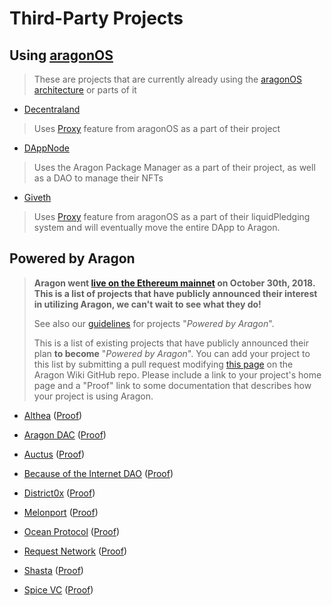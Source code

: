 # Third-Party Projects

## Using [aragonOS](https://hack.aragon.org/docs/aragonos-ref.html)
> These are projects that are currently already using the [aragonOS architecture](https://hack.aragon.org/docs/aragonos-ref.html) or parts of it

- [Decentraland](https://decentraland.org/)
> Uses [Proxy](https://hack.aragon.org/docs/aragonos-ref.html#3-upgradeability) feature from aragonOS as a part of their project

- [DAppNode](https://dappnode.io)
> Uses the Aragon Package Manager as a part of their project, as well as a DAO to manage their NFTs 

- [Giveth](https://giveth.io)
> Uses [Proxy](https://hack.aragon.org/docs/aragonos-ref.html#3-upgradeability) feature from aragonOS as a part of their liquidPledging system and will eventually move the entire DApp to Aragon.

## Powered by Aragon
> **Aragon went [live on the Ethereum mainnet](https://blog.aragon.org/aragon-06-is-live-on-mainnet/) on October 30th, 2018. This is a list of projects that have publicly announced their interest in utilizing Aragon, we can't wait to see what they do!**
>
> See also our [guidelines](../design/powered_by_aragon.md) for projects "_Powered by Aragon_".
>
> This is a list of existing projects that have publicly announced their plan **to become** "_Powered by Aragon_". You can add your project to this list by submitting a pull request modifying [this page](https://github.com/aragon/aragon-wiki/edit/master/docs/projects/index.md) on the Aragon Wiki GitHub repo. Please include a link to your project's home page and a "Proof" link to some documentation that describes how your project is using Aragon.

- [Althea](https://altheamesh.com/) ([Proof](https://blog.althea.org/althea-development-update--56--network-organization-support/))

- [Aragon DAC](https://aragondac.org) ([Proof](https://medium.com/aragon-dac/aragon-dac-a-new-community-effort-to-foster-aragons-development-led-by-giveth-2228dcc17b63))

- [Auctus](https://auctus.org/) ([Proof](https://blog.auctus.org/launch-of-auctus-labs-9ff5ffe26e32))

- [Because of the Internet DAO](https://www.rude.world/boti-dao) ([Proof](https://www.rude.world/boti-dao))

- [District0x](https://district0x.io) ([Proof](https://education.district0x.io/district0x-specific-topics/understanding-technology-behind-district0x/aragon/))

- [Melonport](https://melonport.com/) ([Proof](https://medium.com/melonport-blog/melon-will-run-its-decentralized-governance-on-aragon-9f7935693720))

- [Ocean Protocol](https://oceanprotocol.com/) ([Proof](https://oceanprotocol.com/tech-whitepaper.pdf))

- [Request Network](https://request.network) ([Proof](https://blog.request.network/blockchain-bricks-request-is-built-upon-0x-civic-and-aragon-3aaf68390221))

- [Shasta](https://shasta.world/) ([Proof](https://medium.com/shastaproject/how-we-plan-to-use-aragon-organizations-63d11fecc81d))

- [Spice VC](https://www.spicevc.com) ([Proof](https://medium.com/spicevc/spice-vc-is-the-first-to-use-blockchain-to-solve-the-liquidity-problem-638227217cb6))
